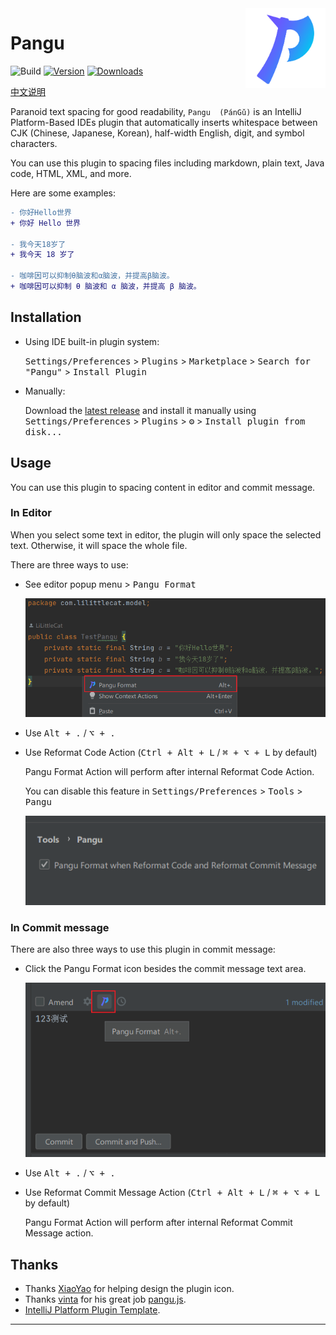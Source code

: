 <img src="src/main/resources/META-INF/pluginIcon.svg" align="right" width="128" height="128" alt="icon"/>

# Pangu

![Build](https://github.com/LiLittleCat/intellij-pangu/workflows/Build/badge.svg)
[![Version](https://img.shields.io/jetbrains/plugin/v/19665-pangu.svg)](https://plugins.jetbrains.com/plugin/19665-pangu)
[![Downloads](https://img.shields.io/jetbrains/plugin/d/19665-pangu.svg)](https://plugins.jetbrains.com/plugin/19665-pangu)

[中文说明](README_CN.md)

<!-- Plugin description -->

Paranoid text spacing for good readability, `Pangu  (PánGǔ)` is an IntelliJ Platform-Based IDEs plugin that automatically inserts whitespace between CJK (Chinese, Japanese, Korean), half-width English, digit, and symbol characters. 

You can use this plugin to spacing files including markdown, plain text, Java code, HTML, XML, and more.

Here are some examples:

```diff
- 你好Hello世界
+ 你好 Hello 世界

- 我今天18岁了
+ 我今天 18 岁了

- 咖啡因可以抑制θ脑波和α脑波，并提高β脑波。
+ 咖啡因可以抑制 θ 脑波和 α 脑波，并提高 β 脑波。
```

<!-- Plugin description end -->

## Installation

- Using IDE built-in plugin system:
  
  <kbd>Settings/Preferences</kbd> > <kbd>Plugins</kbd> > <kbd>Marketplace</kbd> > <kbd>Search for "Pangu"</kbd> >
  <kbd>Install Plugin</kbd>
  
- Manually:

  Download the [latest release](https://github.com/LiLittleCat/intellij-pangu/releases/latest) and install it manually using
  <kbd>Settings/Preferences</kbd> > <kbd>Plugins</kbd> > <kbd>⚙️</kbd> > <kbd>Install plugin from disk...</kbd>

## Usage

You can use this plugin to spacing content in editor and commit message.

### In Editor
When you select some text in editor, the plugin will only space the selected text.
Otherwise, it will space the whole file.

There are three ways to use:
- See editor popup menu > <kbd>Pangu Format</kbd>

  ![EditorPopupMenu](example/EditorPopupMenu.png)

- Use <kbd>Alt + .</kbd> / <kbd>⌥ + .</kbd>

- Use Reformat Code Action (<kbd>Ctrl + Alt + L</kbd> / <kbd>⌘ + ⌥ + L</kbd>  by default)

  Pangu Format Action will perform after internal Reformat Code Action.

  You can disable this feature in <kbd>Settings/Preferences</kbd> > <kbd>Tools</kbd> > <kbd>Pangu</kbd>

  ![Setting](example/Setting.png)
  

### In Commit message

There are also three ways to use this plugin in commit message:

- Click the Pangu Format icon besides the commit message text area.

  ![CommitMessage](example/CommitMessage.png)

- Use <kbd>Alt + .</kbd> / <kbd>⌥ + .</kbd>

- Use Reformat Commit Message Action (<kbd>Ctrl + Alt + L</kbd> / <kbd>⌘ + ⌥ + L</kbd>  by default)

  Pangu Format Action will perform after internal Reformat Commit Message action.


## Thanks

- Thanks [XiaoYao][XiaoYao's link] for helping design the plugin icon.
- Thanks [vinta][vinta] for his great job [pangu.js][pangu.js].
- [IntelliJ Platform Plugin Template][template].
---

[XiaoYao's link]: https://space.bilibili.com/15765234
[template]: https://github.com/JetBrains/intellij-platform-plugin-template
[vinta]: https://github.com/vinta
[pangu.js]: https://github.com/vinta/pangu.js